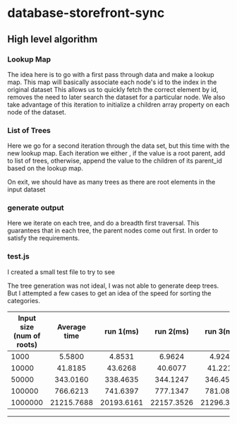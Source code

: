 # database-storefront-sync

## High level algorithm

### Lookup Map
The idea here is to go with a first pass through data and make a lookup map.
This map will basically associate each node's id to the index in the original dataset
This allows us to quickly fetch the correct element by id, removes the need to later search the dataset for a particular node.
We also take advantage of this iteration to initialize a children array property on each node of the dataset.


### List of Trees
Here we go for a second iteration through the data set, but this time with the new lookup map.
Each iteration we either , if the value is a root parent, add to list of trees, otherwise, append the value to the children of its parent_id based on the lookup map. 

On exit, we should have as many trees as there are root elements in the input dataset

### generate output
Here we iterate on each tree, and do a breadth first traversal. This guarantees that in each tree, the parent nodes come out first. In order to satisfy the requirements.


### test.js
I created a small test file to try to see 

The tree generation was not ideal, I was not able to generate deep trees.
But I attempted a few cases to get an idea of the speed for sorting the categories.

| Input size (num of roots)   | Average time  | run 1(ms)     | run 2(ms)     |  run 3(ms)    |
| --------------------------- |:-------------:|:-------------:|:-------------:|:-------------:|
|                       1000  |       5.5800  |       4.8531  |       6.9624  |       4.9247  |
|                      10000  |      41.8185  |      43.6268  |      40.6077  |      41.2211  |
|                      50000  |     343.0160  |     338.4635  |     344.1247  |     346.4598  |
|                     100000  |     766.6213  |     741.6397  |     777.1347  |     781.0896  |
|                    1000000  |   21215.7688  |   20193.6161  |   22157.3526  |   21296.3377  |
-----------------------------------------------------------------------------------------------

